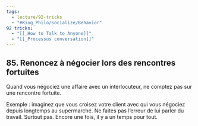 ```yaml
---
tags:
  - lecture/92-tricks
  - "#King_Philo/socialize/Behavior"
92 tricks:
  - "[[_How to Talk to Anyone]]"
  - "[[_Processus conversation]]"
---
```





## 85. Renoncez à négocier lors des rencontres fortuites

Quand vous négociez une affaire avec un interlocuteur, ne comptez pas sur une rencontre fortuite. 

Exemple : imaginez que vous croisez votre client avec qui vous négociez depuis longtemps au supermarché. Ne faites pas l’erreur de lui parler du travail. Surtout pas. Encore une fois, il y a un temps pour tout.